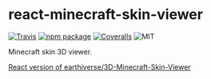 # react-minecraft-skin-viewer

[![Travis][build-badge]][build]
[![npm package][npm-badge]][npm]
[![Coveralls][coveralls-badge]][coveralls]
![MIT][license-badge]

Minecraft skin 3D viewer.

[build-badge]: https://img.shields.io/travis/liziyi0914/react-minecraft-skin-viewer/master.png
[build]: https://travis-ci.org/liziyi0914/react-minecraft-skin-viewer

[npm-badge]: https://img.shields.io/npm/v/react-minecraft-skin-viewer.png
[npm]: https://www.npmjs.org/package/react-minecraft-skin-viewer

[coveralls-badge]: https://img.shields.io/coveralls/liziyi0914/react-minecraft-skin-viewer/master.png
[coveralls]: https://coveralls.io/github/liziyi0914/react-minecraft-skin-viewer

[license-badge]: https://img.shields.io/npm/l/react-minecraft-skin-viewer

[React version of earthiverse/3D-Minecraft-Skin-Viewer](https://github.com/earthiverse/3D-Minecraft-Skin-Viewer)
